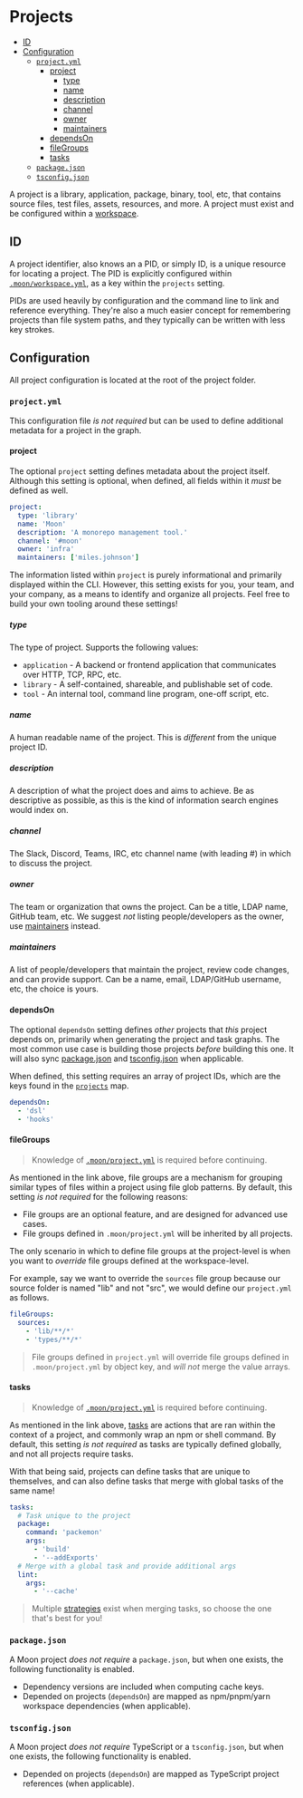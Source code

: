 # Projects

- [ID](#id)
- [Configuration](#configuration)
  - [`project.yml`](#projectyml)
    - [project](#project)
      - [type](#type)
      - [name](#name)
      - [description](#description)
      - [channel](#channel)
      - [owner](#owner)
      - [maintainers](#maintainers)
    - [dependsOn](#dependson)
    - [fileGroups](#filegroups)
    - [tasks](#tasks)
  - [`package.json`](#packagejson)
  - [`tsconfig.json`](#tsconfigjson)

A project is a library, application, package, binary, tool, etc, that contains source files, test
files, assets, resources, and more. A project must exist and be configured within a
[workspace](./workspace.md).

## ID

A project identifier, also knows an a PID, or simply ID, is a unique resource for locating a
project. The PID is explicitly configured within [`.moon/workspace.yml`](./workspace.md#projects),
as a key within the `projects` setting.

PIDs are used heavily by configuration and the command line to link and reference everything.
They're also a much easier concept for remembering projects than file system paths, and they
typically can be written with less key strokes.

## Configuration

All project configuration is located at the root of the project folder.

### `project.yml`

This configuration file _is not required_ but can be used to define additional metadata for a
project in the graph.

#### project

The optional `project` setting defines metadata about the project itself. Although this setting is
optional, when defined, all fields within it _must_ be defined as well.

```yaml
project:
  type: 'library'
  name: 'Moon'
  description: 'A monorepo management tool.'
  channel: '#moon'
  owner: 'infra'
  maintainers: ['miles.johnson']
```

The information listed within `project` is purely informational and primarily displayed within the
CLI. However, this setting exists for you, your team, and your company, as a means to identify and
organize all projects. Feel free to build your own tooling around these settings!

##### type

The type of project. Supports the following values:

- `application` - A backend or frontend application that communicates over HTTP, TCP, RPC, etc.
- `library` - A self-contained, shareable, and publishable set of code.
- `tool` - An internal tool, command line program, one-off script, etc.

##### name

A human readable name of the project. This is _different_ from the unique project ID.

##### description

A description of what the project does and aims to achieve. Be as descriptive as possible, as this
is the kind of information search engines would index on.

##### channel

The Slack, Discord, Teams, IRC, etc channel name (with leading #) in which to discuss the project.

##### owner

The team or organization that owns the project. Can be a title, LDAP name, GitHub team, etc. We
suggest _not_ listing people/developers as the owner, use [maintainers](#maintainers) instead.

##### maintainers

A list of people/developers that maintain the project, review code changes, and can provide support.
Can be a name, email, LDAP/GitHub username, etc, the choice is yours.

#### dependsOn

The optional `dependsOn` setting defines _other_ projects that _this_ project depends on, primarily
when generating the project and task graphs. The most common use case is building those projects
_before_ building this one. It will also sync [package.json](#packagejson) and
[tsconfig.json](#tsconfigjson) when applicable.

When defined, this setting requires an array of project IDs, which are the keys found in the
[`projects`](./workspace.md#projects) map.

```yaml
dependsOn:
  - 'dsl'
  - 'hooks'
```

#### fileGroups

> Knowledge of [`.moon/project.yml`](./workspace.md#filegroups) is required before continuing.

As mentioned in the link above, file groups are a mechanism for grouping similar types of files
within a project using file glob patterns. By default, this setting _is not required_ for the
following reasons:

- File groups are an optional feature, and are designed for advanced use cases.
- File groups defined in `.moon/project.yml` will be inherited by all projects.

The only scenario in which to define file groups at the project-level is when you want to _override_
file groups defined at the workspace-level.

For example, say we want to override the `sources` file group because our source folder is named
"lib" and not "src", we would define our `project.yml` as follows.

```yaml
fileGroups:
  sources:
    - 'lib/**/*'
    - 'types/**/*'
```

> File groups defined in `project.yml` will override file groups defined in `.moon/project.yml` by
> object key, and _will not_ merge the value arrays.

#### tasks

> Knowledge of [`.moon/project.yml`](./workspace.md#tasks) is required before continuing.

As mentioned in the link above, [tasks](./task.md) are actions that are ran within the context of a
project, and commonly wrap an npm or shell command. By default, this setting _is not required_ as
tasks are typically defined globally, and not all projects require tasks.

With that being said, projects can define tasks that are unique to themselves, and can also define
tasks that merge with global tasks of the same name!

```yaml
tasks:
  # Task unique to the project
  package:
    command: 'packemon'
    args:
      - 'build'
      - '--addExports'
  # Merge with a global task and provide additional args
  lint:
    args:
      - '--cache'
```

> Multiple [strategies](./task.md#merge-strategies) exist when merging tasks, so choose the one
> that's best for you!

### `package.json`

A Moon project _does not require_ a `package.json`, but when one exists, the following functionality
is enabled.

- Dependency versions are included when computing cache keys.
- Depended on projects (`dependsOn`) are mapped as npm/pnpm/yarn workspace dependencies (when
  applicable).

### `tsconfig.json`

A Moon project _does not require_ TypeScript or a `tsconfig.json`, but when one exists, the
following functionality is enabled.

- Depended on projects (`dependsOn`) are mapped as TypeScript project references (when applicable).
